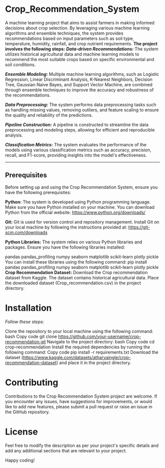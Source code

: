 # Crop_Recommendation_System
 A machine learning project that aims to assist farmers in making informed decisions about crop selection. By leveraging various machine learning algorithms and ensemble techniques, the system provides recommendations based on input parameters such as soil type, temperature, humidity, rainfall, and crop nutrient requirements.
**The project involves the following steps:**
***Data-driven Recommendations:*** The system utilizes historical agricultural data and machine learning models to recommend the most suitable crops based on specific environmental and soil conditions.

***Ensemble Modeling:*** Multiple machine learning algorithms, such as Logistic Regression, Linear Discriminant Analysis, K-Nearest Neighbors, Decision Tree, Gaussian Naive Bayes, and Support Vector Machine, are combined through ensemble techniques to improve the accuracy and robustness of the recommendations.

***Data Preprocessing:*** The system performs data preprocessing tasks such as handling missing values, removing outliers, and feature scaling to ensure the quality and reliability of the predictions.

***Pipeline Construction:*** A pipeline is constructed to streamline the data preprocessing and modeling steps, allowing for efficient and reproducible analysis.

***Classification Metrics:*** The system evaluates the performance of the models using various classification metrics such as accuracy, precision, recall, and F1-score, providing insights into the model's effectiveness.

********************************************************************************************************************************************************************

## Prerequisites

Before setting up and using the Crop Recommendation System, ensure you have the following prerequisites:

**Python:** The system is developed using Python programming language. Make sure you have Python installed on your machine. You can download Python from the official website: https://www.python.org/downloads/

**Git:** Git is used for version control and repository management. Install Git on your local machine by following the instructions provided at: https://git-scm.com/downloads

**Python Libraries:** The system relies on various Python libraries and packages. Ensure you have the following libraries installed:

pandas
pandas_profiling
numpy
seaborn
matplotlib
scikit-learn
plotly
pickle
You can install these libraries using the following command:
pip install pandas pandas_profiling numpy seaborn matplotlib scikit-learn plotly pickle
**Crop Recommendation Dataset:** Download the Crop recommendation dataset from Kaggle. The dataset contains historical agricultural data. Place the downloaded dataset (Crop_recommendation.csv) in the project directory.

# Installation
 *Follow these steps:*
 
Clone the repository to your local machine using the following command:
bash
Copy code
git clone https://github.com/your-username/crop-recommendation.git
Navigate to the project directory:
bash
Copy code
cd crop-recommendation
Install the required dependencies by running the following command:
Copy code
pip install -r requirements.txt
Download the dataset (https://www.kaggle.com/datasets/atharvaingle/crop-recommendation-dataset) and place it in the project directory.

# Contributing
Contributions to the Crop Recommendation System project are welcome. If you encounter any issues, have suggestions for improvements, or would like to add new features, please submit a pull request or raise an issue in the GitHub repository.

# License
Feel free to modify the description as per your project's specific details and add any additional sections that are relevant to your project.

Happy coding!
